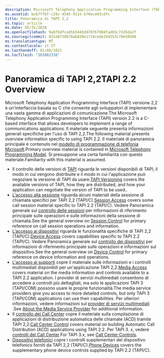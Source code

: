 ```yaml
---
description: Microsoft Telephony Application Programming Interface (TAPI) versione 2,2 è un'interfaccia basata su C che consente agli sviluppatori di implementare una vasta gamma di applicazioni di comunicazione.
ms.assetid: bc67ffbf-c29c-4545-911e-b70ecd43cdfc
title: Panoramica di TAPI 2,2
ms.topic: article
ms.date: 05/31/2018
ms.openlocfilehash: 9a8f6dfce45b3445dd78767984fadb5c7326da2f
ms.sourcegitcommit: 831e8f3db78ab820e1710cede244553c70e50500
ms.translationtype: MT
ms.contentlocale: it-IT
ms.lasthandoff: 01/08/2021
ms.locfileid: "103882338"
---
```

# <a name="tapi-22-overview"></a><span data-ttu-id="3e11a-103">Panoramica di TAPI 2,2</span><span class="sxs-lookup"><span data-stu-id="3e11a-103">TAPI 2.2 Overview</span></span>

<span data-ttu-id="3e11a-104">Microsoft Telephony Application Programming Interface (TAPI) versione 2,2 è un'interfaccia basata su C che consente agli sviluppatori di implementare una vasta gamma di applicazioni di comunicazione.</span><span class="sxs-lookup"><span data-stu-id="3e11a-104">The Microsoft Telephony Application Programming Interface (TAPI) version 2.2 is a C-based interface that allows developers to implement a range of communications applications.</span></span> <span data-ttu-id="3e11a-105">Il materiale seguente presenta informazioni generali specifiche per l'uso di TAPI 2,2.</span><span class="sxs-lookup"><span data-stu-id="3e11a-105">The following material presents overview information specific to using TAPI 2.2.</span></span> <span data-ttu-id="3e11a-106">Il materiale di panoramica principale è contenuto nel [modello di programmazione di telefonia Microsoft](./microsoft-telephony-programming-model.md).</span><span class="sxs-lookup"><span data-stu-id="3e11a-106">Primary overview material is contained in [Microsoft Telephony Programming Model](./microsoft-telephony-programming-model.md).</span></span> <span data-ttu-id="3e11a-107">Si presuppone una certa familiarità con questo materiale.</span><span class="sxs-lookup"><span data-stu-id="3e11a-107">Familiarity with this material is assumed.</span></span>

-   <span data-ttu-id="3e11a-108">Il controllo delle versioni di [TAPI](tapi-versioning.md) riguarda le versioni disponibili di TAPI, il modo in cui vengono distribuite e il modo in cui l'applicazione può negoziare la versione di TAPI da usare.</span><span class="sxs-lookup"><span data-stu-id="3e11a-108">[TAPI Versioning](tapi-versioning.md) covers the available versions of TAPI, how they are distributed, and how your application can negotiate the version of TAPI to be used..</span></span>
-   <span data-ttu-id="3e11a-109">[L'accesso alla sessione](session-access.md) riguarda alcuni materiali della sessione di chiamata specifici per TAPI 2,2 (TAPI/C).</span><span class="sxs-lookup"><span data-stu-id="3e11a-109">[Session Access](session-access.md) covers some call session material specific to TAPI 2.2 (TAPI/C).</span></span> <span data-ttu-id="3e11a-110">Vedere Panoramica generale sul [controllo delle sessioni](./session-control.md) per informazioni di riferimento principale sulle operazioni e sulle informazioni della sessione di chiamata.</span><span class="sxs-lookup"><span data-stu-id="3e11a-110">See the general overview on [Session Control](./session-control.md) for primary reference on call session operations and information.</span></span>
-   <span data-ttu-id="3e11a-111">[L'accesso ai dispositivi](device-access.md) riguarda le funzionalità specifiche di TAPI 2,2 (TAPI/C).</span><span class="sxs-lookup"><span data-stu-id="3e11a-111">[Device Access](device-access.md) covers capabilities specific to TAPI 2.2 (TAPI/C).</span></span> <span data-ttu-id="3e11a-112">Vedere Panoramica generale sul [controllo dei dispositivi](./device-control.md) per informazioni di riferimento principale sulle operazioni e informazioni sul dispositivo.</span><span class="sxs-lookup"><span data-stu-id="3e11a-112">See the general overview on [Device Control](./device-control.md) for primary reference on device information and operations.</span></span>
-   <span data-ttu-id="3e11a-113">[L'accesso ai supporti](media-access.md) copre il materiale sulle informazioni e i controlli multimediali disponibili per un'applicazione TAPI 2,2.</span><span class="sxs-lookup"><span data-stu-id="3e11a-113">[Media Access](media-access.md) covers material on the media information and controls available to a TAPI 2.2 application.</span></span> <span data-ttu-id="3e11a-114">I provider di servizi multimediali consentono di accedere a controlli più dettagliati, ma solo le applicazioni TAPI 3 (TAPI/COM) possono usare le proprie funzionalità.</span><span class="sxs-lookup"><span data-stu-id="3e11a-114">The media service providers give you access to more detailed controls, but only TAPI 3 (TAPI/COM) applications can use their capabilities.</span></span> <span data-ttu-id="3e11a-115">Per ulteriori informazioni, vedere informazioni sul [provider di servizi multimediali](./about-the-media-service-provider-msp-.md) .</span><span class="sxs-lookup"><span data-stu-id="3e11a-115">See [About the Media Service Provider](./about-the-media-service-provider-msp-.md) for additional information.</span></span>
-   <span data-ttu-id="3e11a-116">Il [controllo del Call Center](call-center-control.md) copre il materiale sulla compilazione di applicazioni di distribuzione automatica delle chiamate (ACD) tramite TAPI 2,2.</span><span class="sxs-lookup"><span data-stu-id="3e11a-116">[Call Center Control](call-center-control.md) covers material on building Automatic Call Distribution (ACD) applications using TAPI 2.2.</span></span> <span data-ttu-id="3e11a-117">Per TAPI 3. x, vedere [controlli del Call Center](./about-call-center-controls.md).</span><span class="sxs-lookup"><span data-stu-id="3e11a-117">For TAPI 3.x, see [Call Center Controls](./about-call-center-controls.md).</span></span>
-   <span data-ttu-id="3e11a-118">[Dispositivi telefonici](phone-devices.md) copre i controlli supplementari del dispositivo telefonico forniti da TAPI 2,2 (TAPI/C).</span><span class="sxs-lookup"><span data-stu-id="3e11a-118">[Phone Devices](phone-devices.md) covers the supplementary phone device controls supplied by TAPI 2.2 (TAPI/C).</span></span>

 

 
